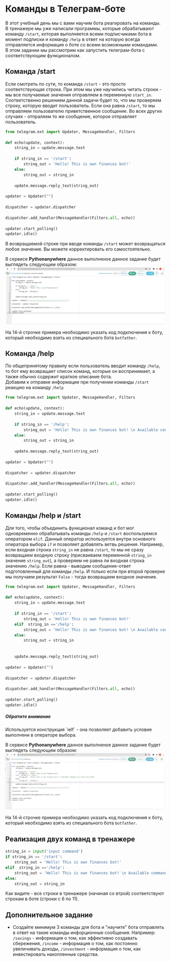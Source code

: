 # Команды в Телеграм-боте
В этот учебный день мы с вами научим бота реагировать на команды.  
В тренажере мы уже написали программы, которые обрабатывают команду `/start`, которая выполняется всеми подписчиками бота в момент подписки и команду `/help` в ответ на которую всегда отправляется информация о боте со всеми возможными командами.  
В этом задании мы рассмотрим как запустить телеграм-бота с соответствующим функционалом.
## Команда /start
Если смотреть по сути, то команда `/start` - это просто соответствующая строка. При этом мы уже научились читать строки - мы все получаемые значения отправляем в переменную `start_in`.
Соответственно решением данной задачи будет то, что мы проверяем строку, которую вводит пользователь. Если она равна `/start`, то мы отправляем пользователю приветственное сообщение. Во всех других случаях - отпраляем то же сообщение, которое отправляет пользователь.
```py
from telegram.ext import Updater, MessageHandler, Filters

def echo(update, context):
    string_in = update.message.text

    if string_in == '/start':
        string_out = 'Hello! This is own finances bot!'
    else:
        string_out = string_in

    update.message.reply_text(string_out)

updater = Updater("")

dispatcher = updater.dispatcher

dispatcher.add_handler(MessageHandler(Filters.all, echo))

updater.start_polling()
updater.idle()
```

В возвращаемой строке при вводе команды `/start` может возвращаться любое значение. Вы можете корректировать его самостоятельно.
  
В сервисе **Pythonanywhere** данное выполненое данное задание будет выглядеть следующим образом:
<img src = "./img/step02_01.jpg">  

На 14-й строчке примера необходимо указать код подключения к боту, который необходимо взять из специального бота `botfather`. 

## Команда /help
По общепринятому правилу если пользователь вводит команду `/help`, то бот ему возвращает список команд, которые он воспринимает, а также обычно содержит краткое описание бота.  
Добавим к отправке информации при получении команды `/start` реакцию на команду `/help`
```py
from telegram.ext import Updater, MessageHandler, Filters

def echo(update, context):
    string_in = update.message.text

    if string_in == '/help':
        string_out = 'Hello! This is own finances bot! \n Аvailable commands are /start and /help'
    else:
        string_out = string_in

    update.message.reply_text(string_out)

updater = Updater("")

dispatcher = updater.dispatcher

dispatcher.add_handler(MessageHandler(Filters.all, echo))

updater.start_polling()
updater.idle()


```
## Команды /help и /start
Для того, чтобы объединить функционал команд и бот мог одновременно обрабатывать команды `/help` и `/start` воспользуемся оператором `elif`. Данный оператор используется внутри основного оператора выбора `if` и позволяет добавлять ветвь решения. Например, если входная строка `string_in` не равна `/start`, то мы не сразу возвращаем входную строку (присваиваем переменной `string_in` значение `string_out`), а проверяем не равна ли входная строка значению `/help`. Если равна - выводим сообщение-ответ подготовленный для команды `/help`. И только если при второй проверке мы получаем результат `False` - тогда возвращаем входное значение.

```py
from telegram.ext import Updater, MessageHandler, Filters

def echo(update, context):
    string_in = update.message.text

    if string_in == '/start':
        string_out = 'Hello! This is own finances bot!'
    elif  string_in =='/help':
        string_out = 'Hello! This is own finances bot! \n Аvailable commands are /start and /help'
    else:
        string_out = string_in


    update.message.reply_text(string_out)

updater = Updater("")

dispatcher = updater.dispatcher

dispatcher.add_handler(MessageHandler(Filters.all, echo))

updater.start_polling()
updater.idle()

```
<div class="attention">
<h5>Обратите внимание</h5>
<p>Используется конструкция `ielf` - она позволяет добавить условие выполнени в операторе выбора.</p>
</div>


В сервисе **Pythonanywhere** данное выполненое данное задание будет выглядеть следующим образом:
<img src = "./img/step02_02.jpg">  

На 14-й строчке примера необходимо указать код подключения к боту, который необходимо взять из специального бота `botfather`. 

## Реализация двух команд в тренажере
```py
string_in = input('input command')
if string_in == '/start':
    string_out = 'Hello! This is own finances bot!'
elif  string_in =='/help':
    string_out = 'Hello! This is own finances bot! \n Аvailable commands are /start and /help'
else:
    string_out = string_in
```

Как видите - все строки в тренажере (начиная со втрой) соответствуют строкам в боте (строки с 6 по 11).


## Дополнительное задание
* Создайте минимум 3 команды для бота и "научите" бота отправлять в ответ на такие команды инфорционные сообщения. Например: `/savings` - информация о том, как эффективно создавать сбережения, `/income` - информация о том, как постоянно увеличивать доходы, `/investment` - информация о том, как инвестировать накопленные средства.